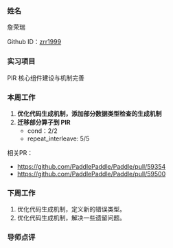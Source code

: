 ### 姓名

詹荣瑞

Github ID：[zrr1999](https://github.com/zrr1999)

### 实习项目

PIR 核心组件建设与机制完善

### 本周工作

1. **优化代码生成机制，添加部分数据类型检查的生成机制**
2. **迁移部分算子到 PIR**
    - cond：2/2
    - repeat_interleave: 5/5

相关PR：
- https://github.com/PaddlePaddle/Paddle/pull/59354
- https://github.com/PaddlePaddle/Paddle/pull/59500

### 下周工作

1. 优化代码生成机制，定义新的错误类型。
2. 优化代码生成机制，解决一些遗留问题。
### 导师点评

